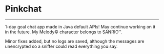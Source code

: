 # Pinkchat
---
1-day goal chat app made in Java default APIs! May continue working on it in the future. My Melody© character belongs to SANRIO™.

Minor fixes added, but no logs are saved, although the messages are unencrypted so a sniffer could read everything you say.
